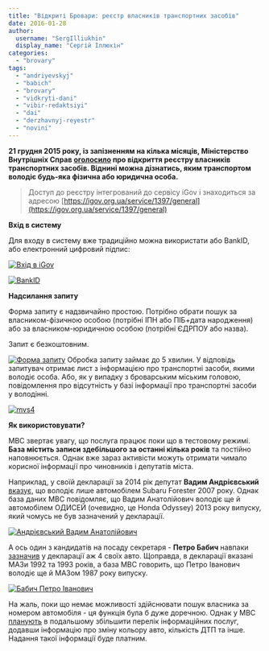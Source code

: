 ```yaml
---
title: "Відкриті Бровари: реєстр власників транспортних засобів"
date: 2016-01-28
author: 
  username: "SergIlliukhin"
  display_name: "Сергій Іллюхін"
categories: 
  - "brovary"
tags: 
  - "andriyevskyj"
  - "babich"
  - "brovary"
  - "vidkryti-dani"
  - "vibir-redaktsiyi"
  - "dai"
  - "derzhavnyj-reyestr"
  - "novini"
---
```


**21 грудня 2015 року, із запізненням на кілька місяців, Міністерство Внутрішніх Справ [оголосило](http://www.pravda.com.ua/news/2015/12/21/7093264/) про відкриття реєстру власників транспортних засобів. Віднині можна дізнатись, яким транспортом володіє будь-яка фізична або юридична особа.**

> Доступ до реєстру інтегрований до сервісу iGov і знаходиться за адресою [https://igov.org.ua/service/1397/general](https://igov.org.ua/service/1397/general)

**Вхід в систему**

Для входу в систему вже традиційно можна використати або BankID, або електронний цифровий підпис:

[![Вхід в iGov](https://mpz.brovary.org/wp-content/uploads/2016/01/mvs1.png)](https://mpz.brovary.org/wp-content/uploads/2016/01/mvs1.png)

[![BankID](https://mpz.brovary.org/wp-content/uploads/2016/01/mvs2.png)](https://mpz.brovary.org/wp-content/uploads/2016/01/mvs2.png)

**Надсилання запиту**

Форма запиту є надзвичайно простою. Потрібно обрати пошук за власником-фізичною особою (потрібні ІПН або ПІБ+дата народження) або за власником-юридичною особою (потрібні ЄДРПОУ або назва).

Запит є безкоштовним.

[![Форма запиту](https://mpz.brovary.org/wp-content/uploads/2016/01/mvs3.png)](https://mpz.brovary.org/wp-content/uploads/2016/01/mvs3.png) Обробка запиту займає до 5 хвилин. У відповідь запитувач отримає лист з інформацією про транспортні засоби, якими володіє особа. Або, як у випадку з броварським міським головою, повідомлення про відсутність у базі інформації про транспортні засоби у володінні.

[![mvs4](https://mpz.brovary.org/wp-content/uploads/2016/01/mvs4.png)](https://mpz.brovary.org/wp-content/uploads/2016/01/mvs4.png)

**Як використовувати?**

МВС звертає увагу, що послуга працює поки що в тестовому режимі. **База містить записи здебільшого за останні кілька років** та постійно наповнюється. Однак вже зараз активісти можуть отримати чимало корисної інформації про чиновників і депутатів міста.

Наприклад, у своїй декларації за 2014 рік депутат **Вадим Андрієвський** [вказує](http://brovary.net.ua/golovni-novyny/deklaratsiya-deputata-brovarskoyi-miskrady-vadyma-andriyevskogo/deklaratsiya-deputata-brovarskoyi-miskrady-vadyma-andriyevskogo/), що володіє лише автомобілем Subaru Forester 2007 року. Однак база даних МВС повідомляє, що Вадим Анатолійович володіє ще й автомобілем ОДИСЕЙ (очевидно, це Honda Odyssey) 2013 року випуску, який чомусь не був зазначений у декларації.

[![Андрієвський Вадим Анатолійович](https://mpz.brovary.org/wp-content/uploads/2016/01/mvs5.png)](https://mpz.brovary.org/wp-content/uploads/2016/01/mvs5.png)

А ось один з кандидатів на посаду секретаря - **Петро Бабич** навпаки [зазначив](http://brovary.net.ua/golovni-novyny/deklaratsiya-deputata-brovarskoyi-miskrady-petra-babycha/deklaratsiya-deputata-brovarskoyi-miskrady-petra-babycha/) у декларації аж 4 своїх авто. Щоправда, в декларації вказані МАЗи 1992 та 1993 років, а база МВС говорить, що Петро Іванович володіє ще й МАЗом 1987 року випуску.

[![Бабич Петро Іванович](https://mpz.brovary.org/wp-content/uploads/2016/01/mvs6.png)](https://mpz.brovary.org/wp-content/uploads/2016/01/mvs6.png)

На жаль, поки що немає можливості здійснювати пошук власника за номером автомобіля - ця функція була б дуже доречною. Однак у МВС [планують](http://www.radiosvoboda.org/content/news/27440788.html) в подальшому збільшити перелік інформаційних послуг, додавши інформацію про зміну кольору авто, кількість ДТП та інше. Надання такої інформації буде платним.
